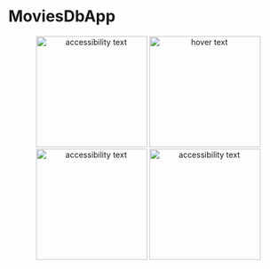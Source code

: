 # MoviesDbApp

<p align="center">
  <img src="https://i.imgur.com/dmGitzZ.jpg" width="200" alt="accessibility text">
  <img src="https://i.imgur.com/GDFWnQF.jpg" width="200" title="hover text">
  <img src="https://i.imgur.com/J80bN2b.jpg" width="200" alt="accessibility text">
  <img src="https://i.imgur.com/33zgwXS.jpg" width="200" alt="accessibility text">
</p>
